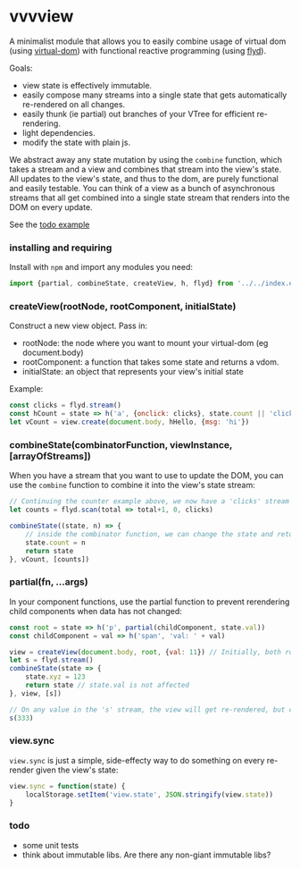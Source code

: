 # vvvview

A minimalist module that allows you to easily combine usage of virtual dom (using [virtual-dom](https://github.com/Matt-Esch/virtual-dom)) with functional reactive programming (using [flyd](https://github.com/paldepind/flyd)).

Goals:
- view state is effectively immutable.
- easily compose many streams into a single state that gets automatically re-rendered on all changes.
- easily thunk (ie partial) out branches of your VTree for efficient re-rendering.
- light dependencies.
- modify the state with plain js.

We abstract away any state mutation by using the `combine` function, which takes a stream and a view and combines that stream into the view's state. All updates to the view's state, and thus to the dom, are purely functional and easily testable. You can think of a view as a bunch of asynchronous streams that all get combined into a single state stream that renders into the DOM on every update.

See the [todo example](examples/todo/index.js)

### installing and requiring

Install with `npm` and import any modules you need:

```js
import {partial, combineState, createView, h, flyd} from '../../index.es6.js'
```

### createView(rootNode, rootComponent, initialState)

Construct a new view object. Pass in:

* rootNode: the node where you want to mount your virtual-dom (eg document.body)
* rootComponent: a function that takes some state and returns a vdom.
* initialState: an object that represents your view's initial state

Example:

```js
const clicks = flyd.stream()
const hCount = state => h('a', {onclick: clicks}, state.count || 'click me!')
let vCount = view.create(document.body, hHello, {msg: 'hi'})
```

### combineState(combinatorFunction, viewInstance, [arrayOfStreams])

When you have a stream that you want to use to update the DOM, you can use the `combine` function to combine it into the view's state stream:

```js
// Continuing the counter example above, we now have a 'clicks' stream we can use to count your clicks
let counts = flyd.scan(total => total+1, 0, clicks)

combineState((state, n) => {
	// inside the combinator function, we can change the state and return the new state based on the count.
	state.count = n
	return state
}, vCount, [counts])
```

### partial(fn, ...args)

In your component functions, use the partial function to prevent rerendering child components when data has not changed:

```js
const root = state => h('p', partial(childComponent, state.val))
const childComponent = val => h('span', 'val: ' + val)

view = createView(document.body, root, {val: 11}) // Initially, both root and childComponent get rendered
let s = flyd.stream()
combineState(state => {
	state.xyz = 123
	return state // state.val is not affected
}, view, [s])

// On any value in the 's' stream, the view will get re-rendered, but childComponent will not get run again since state.val has not changed.
s(333)
```

### view.sync

`view.sync` is just a simple, side-effecty way to do something on every re-render given the view's state:

```js
view.sync = function(state) {
	localStorage.setItem('view.state', JSON.stringify(view.state))
}
```

### todo

* some unit tests 
* think about immutable libs. Are there any non-giant immutable libs?

